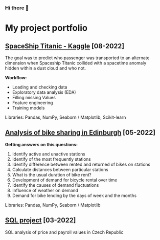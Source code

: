 ### Hi there 👋

<!--
**Adam96Valenta/Adam96Valenta** is a ✨ _special_ ✨ repository because its `README.md` (this file) appears on your GitHub profile.

Here are some ideas to get you started:

- 🔭 I’m currently working on ...
- 🌱 I’m currently learning ...
- 👯 I’m looking to collaborate on ...
- 🤔 I’m looking for help with ...
- 💬 Ask me about ...
- 📫 How to reach me: ...
- 😄 Pronouns: ...
- ⚡ Fun fact: ...
-->

# My project portfolio

## [SpaceShip Titanic - Kaggle](https://github.com/Adam96Valenta/SpaceShip_Titanic) [08-2022]

The goal was to predict who passenger was transported to an alternate dimension when Spaceship Titanic collided with a spacetime anomaly hidden within a dust cloud and who not.

**Workflow:**
* Loading and checking data
* Exploratory data analysis (EDA)
* Filling missing Values
* Feature engineering
* Training models

Libraries: Pandas, NumPy, Seaborn / Matplotlib, Scikit-learn


## [Analysis of bike sharing in Edinburgh](https://github.com/Adam96Valenta/Python_analysis) [05-2022]

**Getting answers on this questions:**
1. Identify active and unactive stations
2. Identify of the most frequently stations
3. Identify difference between rented and returned of bikes on stations
4. Calculate distances between particular stations
5. What is the usual duration of bike rent?
6. Development of demand for bicycle rental over time
7. Identify the causes of demand fluctuations
8. Influence of weather on demand
9. Demand for bike lending by the days of week and the months

Libraries: Pandas, NumPy, Seaborn / Matplotlib

## [SQL project](https://github.com/Adam96Valenta/SQL_Project) [03-2022]

SQL analysis of price and payroll values in Czech Republic
